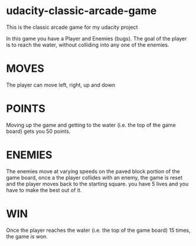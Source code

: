 # udacity-classic-arcade-game


This is the classic arcade game for my udacity project

In this game you have a Player and Enemies (bugs). The goal of the player is to reach the water, without colliding into any one of the enemies.

# MOVES
The player can move left, right, up and down

# POINTS
Moving up the game and getting to the water (i.e. the top of the game board) gets you 50 points.

# ENEMIES
The enemies move at varying speeds on the paved block portion of the game board, once a the player collides with an enemy, the game is reset and the player moves back to the starting square. you have 5 lives and you have to make the best out of it.

# WIN
Once the player reaches the water (i.e. the top of the game board) 15 times, the game is won.